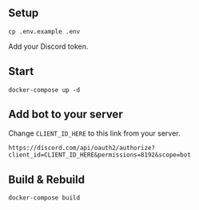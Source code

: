 ## Setup

`cp .env.example .env`

Add your Discord token.

## Start

`docker-compose up -d`

## Add bot to your server

Change `CLIENT_ID_HERE` to this link from your server.

`https://discord.com/api/oauth2/authorize?client_id=CLIENT_ID_HERE&permissions=8192&scope=bot`

## Build & Rebuild

`docker-compose build`
